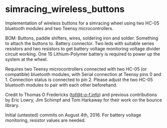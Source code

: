 # simracing_wireless_buttons
Implementation of wireless buttons for a simracing wheel using two HC-05 bluetooth modules and two Teensy microcontrollers.

BOM: Buttons, paddle shifters, wires, soldering iron and solder. Something to attach the buttons to. Battery connector. 
Two leds with suitable series resistors and two resistors to get battery voltage monitoring voltage divider circuit working. 
One 1S Lithium-Polymer battery is required to power up the system at the wheel.

Requires two Teensy microcontrollers connected with two HC-05 (or compatible) bluetooth modules, with Serial connection 
at Teensy pins 0 and 1. Connection status is connected to pin 2. Please adjust the two HC-05 bluetooth modules to pair with 
each other beforehand.

Credit to
  Thomas O Fredericks (tof@t-o-f.info)
  and previous contributions by Eric Lowry, Jim Schimpf and Tom Harkaway
for their work on the bounce library.

Initial (untested) commits on August 4th, 2016. For battery voltage monitoring, resistor values are needed.
